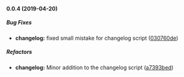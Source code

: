 #### 0.0.4 (2019-04-20)

##### Bug Fixes

* **changelog:**  fixed small mistake for changelog script ([030760de](https://github.com/formaal/principles/commit/030760dea2ca7742b43f0baa2fb4500673115f0e))

##### Refactors

* **changelog:**  Minor addition to the changelog script ([a7393bed](https://github.com/formaal/principles/commit/a7393bed7e487c45f2b1cf8d57f3668ddc4e4e3d))

